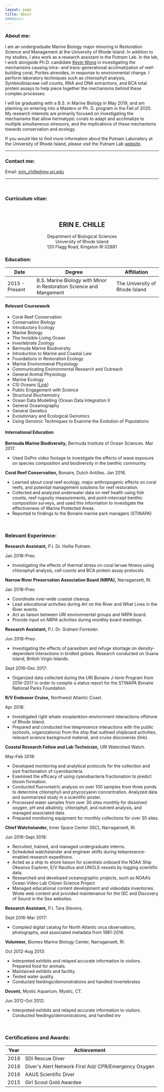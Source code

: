 ```yaml
---
layout: page
title: About
###About:
---
```


### About me:

I am an undergraduate Marine Biology major minoring in Restoration Science and Management at the University of Rhode Island. In addition to my studies, I also work as a research assistant in the Putnam Lab. In the lab, I work alongside Ph.D. candidate [Kevin Wong](https://kevinhwong1.github.io/) in investigating the mechanisms causing intra- and trans-generational acclimatization of reef-building coral, Porites atreoides, in response to environmental change. I perform laboratory techniques such as chlorophyll analysis, Symbiodiniaceae cell counts, RNA and DNA extractions, and BCA total protein assays to help piece together the mechanisms behind these complex processes.  

I will be graduating with a B.S. in Marine Biology in May 2019, and am planning on entering into a Masters or Ph. D. program in the Fall of 2020. My research interests are primarily focused on investigating the mechanisms that allow hermatypic corals to adapt and acclimatize to multiple simultaneous stressors, and the implications of these mechanisms towards conservation and ecology. 



If you would like to find more information about the Putnam Laboratory at the University of Rhode Island, please visit the Putnam Lab [website](http://putnamlab.com/).

---

### Contact me:

Email: [erin_chille@my.uri.edu](mailto:erin_chille@my.uri.edu) 


---

&nbsp;

### Curriculum vitae:

&nbsp;
&nbsp;
&nbsp;

## <center>ERIN E. CHILLE</center>
<center>Department of Biological Sciences</center>
<center>University of Rhode Island</center>
<center>120 Flagg Road, Kingston RI 02881</center>



### **Education:**

| Date | Degree | Affiliation |
|------|--------|-------------|
| 2015 - Present | B.S. Marine Biology with Minor in Restoration Science and Mangement | The University of Rhode Island |  


#### Relevant Coursework
* Coral Reef Conservation
* Conservation Biology
* Introductory Ecology
* Marine Biology
* The Invisible Living Ocean
* Invertebrate Zoology
* Bermuda Marine Biodiversity
* Introduction to Marine and Coastal Law
* Foundations in Restoration Ecology
* Marine Environmenal Physiology
* Communicating Environmental Research and Outreach
* General Animal Physiology
* Marine Ecology
* CSI Oceans ([Link](https://web.uri.edu/gso/news/not-your-typical-undergraduate-class-endeavorlive/))
* Public Engagement with Science
* Structural Biochemistry
* Ocean Data Modelling (Ocean Data Integration I)
* General Oceanography
* General Genetics
* Evolutionary and Ecological Genomics
* Using Genomic Techniques to Examine the Evolution of Populations




#### International Education 

**Bermuda Marine Biodiversity,** Bermuda Institute of Ocean Sciences. Mar 2017.
- Used GoPro video footage to investigate the effects of wave exposure on species composition and biodiversity in the benthic community.

**Coral Reef Conservation,** Bonaire, Dutch Antilles. Jan 2016.
* Learned about coral reef ecology, major anthropogenic effects on coral reefs, and potential management solutions for reef restoration.
* Collected and analyzed underwater data on reef health using fish counts, reef rugosity measurements, and point-intercept benthic composition surveys, and used this information to investigate the effectiveness of Marine Protected Areas.
* Reported to findings to the Bonaire marine park managers (STINAPA)

&nbsp;

### **Relevant Experience:**

**Research Assistant,** P.I. Dr. Hollie Putnam.  

Jan 2018-Pres:
* Investigating the effects of thermal stress on coral larvae fitness using chlorophyll analysis, cell counts and BCA protein assay protocols.  

**Narrow River Preservation Association Board (NRPA),** Narragansett, RI.  

Jan 2018-Pres:
* Coordinate river-wide coastal cleanup.
* Lead educational activities during Art on the River and What Lives in the River events.
* Act as liaison between URI environmental groups and NRPA board.
* Provide input on NRPA activities during monthly board meetings.  

**Research Assistant,** P.I. Dr. Graham Forrester.  

Jun 2018–Pres:
* Investigating the effects of parasitism and refuge shortage on density-dependent interactions in bridled gobies. Research conducted on Guana Island, British Virgin Islands.  

Sept 2016–Dec 2017:
* Organized data collected during the URI Bonaire J-term Program from 2014-2017 in order to compile a status report for the STINAPA Bonaire National Parks Foundation.  

**R/V Endeavor Cruise,** Northwest Atlantic Coast.  

Apr 2018:
* Investigated right whale-zooplankton-environment interactions offshore of Rhode Island.
* Prepared and conducted live telepresence interactions with the public (schools, organizations) from the ship that outlined shipboard activities, relevant science background material, and cruise discoveries (link).  

**Coastal Research Fellow and Lab Technician,** URI Watershed Watch.  

May-Feb 2018:
* Developed monitoring and analytical protocols for the collection and size fractionation of cyanobacteria.
* Examined the efficacy of using cyanobacteria fractionation to predict bloom formation.
* Conducted fluorometric analysis on over 100 samples from three ponds to determine chlorophyll and phycocyanin concentration. Analyzed data and summarized study in a scientific poster.
* Processed water samples from over 30 sites monthly for dissolved oxygen, pH and alkalinity, chlorophyll, and nutrient analysis, and managed associated data.
* Prepared monitoring equipment for monthly collections for over 30 sites.  

**Chief Watchstander,**
Inner Space Center (ISC), Narragansett, RI.

Jun 2016-Sept 2018:
* Recruited, trained, and managed undergraduate interns.
* Scheduled watchstander and engineer shifts during telepresence-enabled research expeditions.
* Acted as a ship to shore liaison for scientists onboard the NOAA Ship Okeanos Explorer, E/V Nautilus and UNOLS vessels by logging scientific data.
* Researched and developed oceanographic projects, such as NOAA’s Ocean Video Lab Citizen Science Project
* Managed educational content development and videodata inventories. Wrote web content and provided maintenance for the ISC and Discovery of Sound in the Sea websites.

**Research Assistant,** P.I. Tara Stevens.

Sept 2016-Mar 2017:
* Compiled digital catalog for North Atlantic orca observations, photographs, and associated metadata from 1981-2016.

**Volunteer,** Biomes Marine Biology Center, Narragansett, RI.

Oct 2012-Aug 2013:
* Interpreted exhibits and relayed accurate information to visitors. Prepared food for animals.
* Maintained exhibits and facility.
* Tested water quality.
* Conducted feedings/demonstrations and handled invertebrates

**Docent,** Mystic Aquarium, Mystic, CT.

Jun 2012-Oct 2012:
* Interpreted exhibits and relayed accurate information to visitors. Conducted feedings/demonstrations, and handled inv

&nbsp;
&nbsp;

### Certifications and Awards:

| Year | Achievement |
|------|-------------|
|2018| SDI Rescue Diver|
| 2018| Diver's Alert Network First Aid/ CPR/Emergency Oxygen|
|2016|AAUS Scientific Diver|
|2015|Girl Scout Gold Awardee| 

